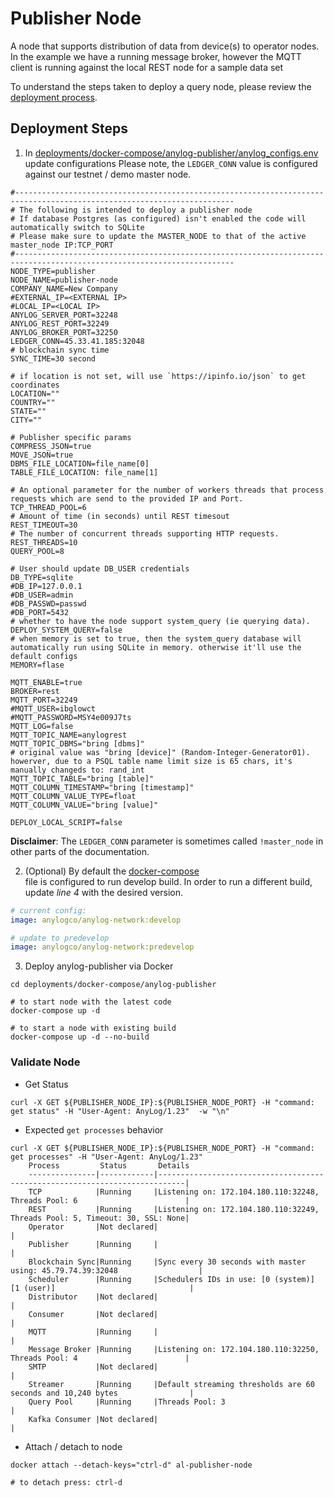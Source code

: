 # Publisher Node
A node that supports distribution of data from device(s) to operator nodes. In the example we have a running 
message broker, however the MQTT client is running against the local REST node for a sample data set  

To understand the steps taken to deploy a query node, please review the [deployment process](publisher_node_deployment_process.md). 

## Deployment Steps
1. In [deployments/docker-compose/anylog-publisher/anylog_configs.env](https://github.com/AnyLog-co/deployments/blob/master/docker-compose/anylog-publisher/anylog_configs.env) 
update configurations Please note, the `LEDGER_CONN` value is configured against our testnet / demo master node.  
```dotenv
#-----------------------------------------------------------------------------------------------------------------------
# The following is intended to deploy a publisher node
# If database Postgres (as configured) isn't enabled the code will automatically switch to SQLite
# Please make sure to update the MASTER_NODE to that of the active master_node IP:TCP_PORT
#-----------------------------------------------------------------------------------------------------------------------
NODE_TYPE=publisher
NODE_NAME=publisher-node
COMPANY_NAME=New Company
#EXTERNAL_IP=<EXTERNAL IP>
#LOCAL_IP=<LOCAL IP>
ANYLOG_SERVER_PORT=32248
ANYLOG_REST_PORT=32249
ANYLOG_BROKER_PORT=32250
LEDGER_CONN=45.33.41.185:32048
# blockchain sync time
SYNC_TIME=30 second

# if location is not set, will use `https://ipinfo.io/json` to get coordinates
LOCATION=""
COUNTRY=""
STATE=""
CITY=""

# Publisher specific params 
COMPRESS_JSON=true 
MOVE_JSON=true
DBMS_FILE_LOCATION=file_name[0]
TABLE_FILE_LOCATION: file_name[1]

# An optional parameter for the number of workers threads that process requests which are send to the provided IP and Port.
TCP_THREAD_POOL=6
# Amount of time (in seconds) until REST timesout
REST_TIMEOUT=30
# The number of concurrent threads supporting HTTP requests.
REST_THREADS=10
QUERY_POOL=8

# User should update DB_USER credentials
DB_TYPE=sqlite
#DB_IP=127.0.0.1
#DB_USER=admin
#DB_PASSWD=passwd
#DB_PORT=5432
# whether to have the node support system_query (ie querying data).
DEPLOY_SYSTEM_QUERY=false
# when memory is set to true, then the system_query database will automatically run using SQLite in memory. otherwise it'll use the default configs
MEMORY=flase

MQTT_ENABLE=true
BROKER=rest
MQTT_PORT=32249
#MQTT_USER=ibglowct
#MQTT_PASSWORD=MSY4e009J7ts
MQTT_LOG=false
MQTT_TOPIC_NAME=anylogrest
MQTT_TOPIC_DBMS="bring [dbms]" 
# original value was "bring [device]" (Random-Integer-Generator01). howerver, due to a PSQL table name limit size is 65 chars, it's manually changeds to: rand_int 
MQTT_TOPIC_TABLE="bring [table]" 
MQTT_COLUMN_TIMESTAMP="bring [timestamp]" 
MQTT_COLUMN_VALUE_TYPE=float
MQTT_COLUMN_VALUE="bring [value]"

DEPLOY_LOCAL_SCRIPT=false
```
**Disclaimer**: The `LEDGER_CONN` parameter is sometimes called `!master_node` in other parts of the documentation.

2. (Optional) By default the [docker-compose](https://github.com/AnyLog-co/deployments/blob/master/docker-compose/anylog-master/docker-compose.yml)  
file is configured to run develop build. In order to run a different build, update _line 4_ with the desired version. 
```yaml
# current config: 
image: anylogco/anylog-network:develop

# update to predevelop
image: anylogco/anylog-network:predevelop
```

3. Deploy anylog-publisher via Docker 
```shell
cd deployments/docker-compose/anylog-publisher

# to start node with the latest code
docker-compose up -d 

# to start a node with existing build 
docker-compose up -d --no-build
```


### Validate Node 
* Get Status
```shell
curl -X GET ${PUBLISHER_NODE_IP}:${PUBLISHER_NODE_PORT} -H "command: get status" -H "User-Agent: AnyLog/1.23"  -w "\n"
```
* Expected `get processes` behavior
```shell
curl -X GET ${PUBLISHER_NODE_IP}:${PUBLISHER_NODE_PORT} -H "command: get processes" -H "User-Agent: AnyLog/1.23" 
    Process         Status       Details                                                                      
    ---------------|------------|----------------------------------------------------------------------------|
    TCP            |Running     |Listening on: 172.104.180.110:32248, Threads Pool: 6                        |
    REST           |Running     |Listening on: 172.104.180.110:32249, Threads Pool: 5, Timeout: 30, SSL: None|
    Operator       |Not declared|                                                                            |
    Publisher      |Running     |                                                                            |
    Blockchain Sync|Running     |Sync every 30 seconds with master using: 45.79.74.39:32048                  |
    Scheduler      |Running     |Schedulers IDs in use: [0 (system)] [1 (user)]                              |
    Distributor    |Not declared|                                                                            |
    Consumer       |Not declared|                                                                            |
    MQTT           |Running     |                                                                            |
    Message Broker |Running     |Listening on: 172.104.180.110:32250, Threads Pool: 4                        |
    SMTP           |Not declared|                                                                            |
    Streamer       |Running     |Default streaming thresholds are 60 seconds and 10,240 bytes                |
    Query Pool     |Running     |Threads Pool: 3                                                             |
    Kafka Consumer |Not declared|                                                                            |
```

* Attach / detach to node 
```shell
docker attach --detach-keys="ctrl-d" al-publisher-node

# to detach press: ctrl-d
```
